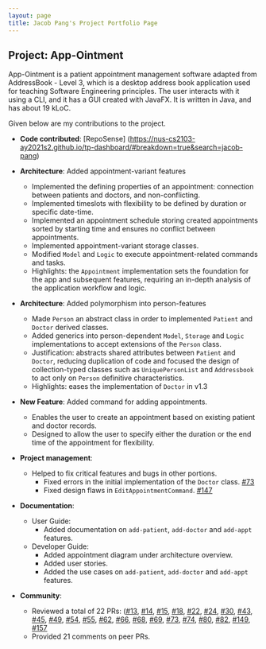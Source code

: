```yaml
---
layout: page
title: Jacob Pang's Project Portfolio Page
---
```


## Project: App-Ointment

App-Ointment is a patient appointment management software adapted from AddressBook - Level 3, which is a desktop address book application used for teaching Software Engineering principles. The user interacts with it using a CLI, and it has a GUI created with JavaFX. It is written in Java, and has about 19 kLoC.

Given below are my contributions to the project.

* **Code contributed**: [RepoSense] (https://nus-cs2103-ay2021s2.github.io/tp-dashboard/#breakdown=true&search=jacob-pang)

* **Architecture**: Added appointment-variant features
  * Implemented the defining properties of an appointment: connection between patients and doctors, and non-conflicting.
  * Implemented timeslots with flexibility to be defined by duration or specific date-time.
  * Implemented an appointment schedule storing created appointments sorted by starting time and ensures no conflict between appointments.
  * Implemented appointment-variant storage classes.
  * Modified `Model` and `Logic` to execute appointment-related commands and tasks.
  * Highlights: the `Appointment` implementation sets the foundation for the app and subsequent features, requiring an in-depth analysis of the application workflow and logic.

* **Architecture**: Added polymorphism into person-features
  * Made `Person` an abstract class in order to implemented `Patient` and `Doctor` derived classes.
  * Added generics into person-dependent `Model`, `Storage` and `Logic` implementations to accept extensions of the `Person` class.
  * Justification: abstracts shared attributes between `Patient` and `Doctor`, reducing duplication of code and focused the design of collection-typed classes such as `UniquePersonList` and `Addressbook` to act only on `Person` definitive characteristics.
  * Highlights: eases the implementation of `Doctor` in v1.3

* **New Feature**: Added command for adding appointments.
  * Enables the user to create an appointment based on existing patient and doctor records.
  * Designed to allow the user to specify either the duration or the end time of the appointment for flexibility.

* **Project management**:
  * Helped to fix critical features and bugs in other portions.
    * Fixed errors in the initial implementation of the `Doctor` class. [#73](https://github.com/AY2021S2-CS2103-W17-2/tp/pull/73)
    * Fixed design flaws in `EditAppointmentCommand`. [#147](https://github.com/AY2021S2-CS2103-W17-2/tp/pull/147)

* **Documentation**:
  * User Guide:
    * Added documentation on `add-patient`, `add-doctor` and `add-appt` features.
  * Developer Guide: 
    * Added appointment diagram under architecture overview.
    * Added user stories.
    * Added the use cases on `add-patient`, `add-doctor` and `add-appt` features.

* **Community**:
  * Reviewed a total of 22 PRs: ([#13](https://github.com/AY2021S2-CS2103-W17-2/tp/pull/13), [#14](https://github.com/AY2021S2-CS2103-W17-2/tp/pull/14), [#15](https://github.com/AY2021S2-CS2103-W17-2/tp/pull/15), [#18](https://github.com/AY2021S2-CS2103-W17-2/tp/pull/18), [#22](https://github.com/AY2021S2-CS2103-W17-2/tp/pull/22), [#24](https://github.com/AY2021S2-CS2103-W17-2/tp/pull/24), [#30](https://github.com/AY2021S2-CS2103-W17-2/tp/pull/30), [#43](https://github.com/AY2021S2-CS2103-W17-2/tp/pull/43), [#45](https://github.com/AY2021S2-CS2103-W17-2/tp/pull/45), [#49](https://github.com/AY2021S2-CS2103-W17-2/tp/pull/49), [#54](https://github.com/AY2021S2-CS2103-W17-2/tp/pull/54), [#55](https://github.com/AY2021S2-CS2103-W17-2/tp/pull/55), [#62](https://github.com/AY2021S2-CS2103-W17-2/tp/pull/62), [#66](https://github.com/AY2021S2-CS2103-W17-2/tp/pull/66), [#68](https://github.com/AY2021S2-CS2103-W17-2/tp/pull/68), [#69](https://github.com/AY2021S2-CS2103-W17-2/tp/pull/69), [#73](https://github.com/AY2021S2-CS2103-W17-2/tp/pull/72), [#74](https://github.com/AY2021S2-CS2103-W17-2/tp/pull/74), [#80](https://github.com/AY2021S2-CS2103-W17-2/tp/pull/80), [#82](https://github.com/AY2021S2-CS2103-W17-2/tp/pull/82), [#149](https://github.com/AY2021S2-CS2103-W17-2/tp/pull/149), [#157](https://github.com/AY2021S2-CS2103-W17-2/tp/pull/157)
  * Provided 21 comments on peer PRs.

